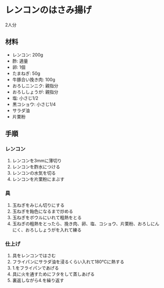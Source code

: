 # レンコンのはさみ揚げ

2人分

## 材料

* レンコン: 200g
* 酢: 適量
* 卵: 1個
* たまねぎ: 50g
* 牛豚合い挽き肉: 100g
* おろしニンニク: 親指分
* おろししょうが: 親指分
* 塩: 小さじ1/2
* 黒コショウ: 小さじ1/4
* サラダ油
* 片栗粉

## 手順

### レンコン

1. レンコンを3mmに薄切り
2. レンコンを酢水につける
3. レンコンの水気を切る
4. レンコンを片栗粉にまぶす

### 具

1. 玉ねぎをみじん切りにする
2. 玉ねぎを飴色になるまで炒める
3. 玉ねぎをボウルにいれて粗熱をとる
4. 玉ねぎの粗熱をとったら、挽き肉、卵、塩、コショウ、片栗粉、おろしにんにく、おろししょうがを入れて練る

### 仕上げ

1. 具をレンコンではさむ
2. フライパンにサラダ油を浸るくらい入れて180℃に熱する
3. 1.をフライパンであげる
4. 具に火を通すためにフタをして蒸しあげる
5. 裏返しながら4.を繰り返す

